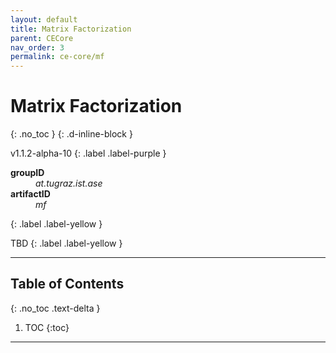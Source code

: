 ```yaml
---
layout: default
title: Matrix Factorization
parent: CECore
nav_order: 3
permalink: ce-core/mf
---
```


# Matrix Factorization
{: .no_toc }
{: .d-inline-block }

<span style = "text-transform: lowercase">v1.1.2-alpha-10</span>
{: .label .label-purple }

<dl style="width:400px;">
    <dt><strong>groupID</strong></dt>
    <dd style = "text-transform: lowercase"><em>at.tugraz.ist.ase</em></dd>
    <dt><strong>artifactID</strong></dt>
    <dd style = "text-transform: lowercase"><em>mf</em></dd>
</dl>{: .label .label-yellow }

TBD
{: .label .label-yellow }

---

## Table of Contents
{: .no_toc .text-delta }

1. TOC
{:toc}

---